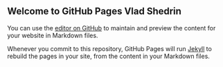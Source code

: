 ## Welcome to GitHub Pages Vlad Shedrin

You can use the [editor on GitHub](https://github.com/shchedrinVlad/shchedrinVlad.github.io/edit/master/index.md) to maintain and preview the content for your website in Markdown files.

Whenever you commit to this repository, GitHub Pages will run [Jekyll](https://jekyllrb.com/) to rebuild the pages in your site, from the content in your Markdown files.
